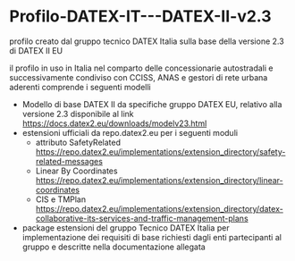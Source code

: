 # Profilo-DATEX-IT---DATEX-II-v2.3
profilo creato dal gruppo tecnico DATEX Italia sulla base della versione 2.3 di DATEX II EU

il profilo in uso in Italia nel comparto delle concessionarie autostradali e successivamente condiviso con CCISS, ANAS e gestori di rete urbana aderenti comprende i seguenti modelli

* Modello di base DATEX II da specifiche gruppo DATEX EU, relativo alla versione 2.3 disponibile al link https://docs.datex2.eu/downloads/modelv23.html
* estensioni ufficiali da repo.datex2.eu per i seguenti moduli
   * attributo SafetyRelated https://repo.datex2.eu/implementations/extension_directory/safety-related-messages 
   * Linear By Coordinates https://repo.datex2.eu/implementations/extension_directory/linear-coordinates 
   * CIS e TMPlan https://repo.datex2.eu/implementations/extension_directory/datex-collaborative-its-services-and-traffic-management-plans
 * package estensioni del gruppo Tecnico DATEX Italia per implementazione dei requisiti di base richiesti dagli enti partecipanti al gruppo e descritte nella documentazione allegata

